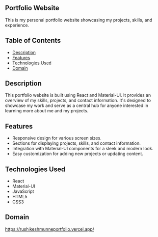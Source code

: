 ## Portfolio Website

This is my personal portfolio website showcasing my projects, skills, and experience.

## Table of Contents

- [Description](#description)
- [Features](#features)
- [Technologies Used](#technologies-used)
- [Domain](#domain)

## Description

This portfolio website is built using React and Material-UI. It provides an overview of my skills, projects, and contact information. It's designed to showcase my work and serve as a central hub for anyone interested in learning more about me and my projects.

## Features

- Responsive design for various screen sizes.
- Sections for displaying projects, skills, and contact information.
- Integration with Material-UI components for a sleek and modern look.
- Easy customization for adding new projects or updating content.

## Technologies Used

- React
- Material-UI
- JavaScript
- HTML5
- CSS3

## Domain

https://rushikeshmunneportfolio.vercel.app/



 
 
